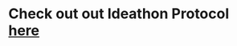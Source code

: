 # Check out out Ideathon Protocol [here](https://github.com/phas3labs/Ideathon-Protocol/blob/main/Ideathon-Protocol.md#ideathon-protocol)
